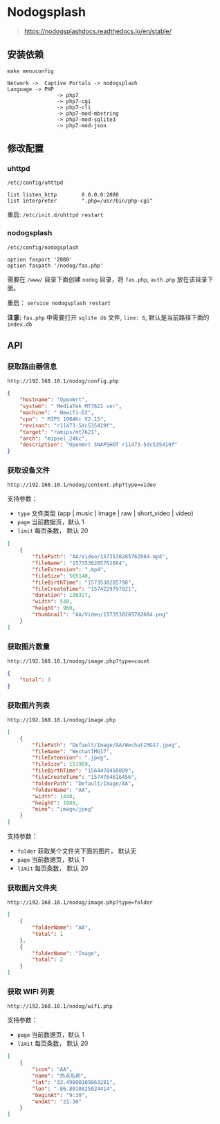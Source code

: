 # Nodogsplash

> <https://nodogsplashdocs.readthedocs.io/en/stable/>

## 安装依赖

```shell
make menuconfig

Network ->  Captive Portals -> nodogsplash
Language -> PHP
                -> php7
                -> php7-cgi
                -> php7-cli
                -> php7-mod-mbstring
                -> php7-mod-sqlite3
                -> php7-mod-json
```

## 修改配置

### uhttpd

`/etc/config/uhttpd`

```shell
list listen_http        0.0.0.0:2080
list interpreter        ".php=/usr/bin/php-cgi"
```

重启: `/etc/init.d/uhttpd restart`

### nodogsplash

`/etc/config/nodogsplash`

```shell
option fasport '2080'
option faspath '/nodog/fas.php'
```

需要在 `/www/` 目录下面创建 `nodog` 目录，将 `fas.php`, `auth.php` 放在该目录下面。

重启： `service nodogsplash restart`

**注意:**  `fas.php` 中需要打开 `sqlite db` 文件, `line: 6`, 默认是当前路径下面的 `index.db`

## API

### 获取路由器信息

`http://192.168.10.1/nodog/config.php`

```json
{
    "hostname": "OpenWrt",
    "system": " MediaTek MT7621 ver",
    "machine": " Newifi-D2",
    "cpu": " MIPS 1004Kc V2.15",
    "revison": "r11473-5dc535419f",
    "target": "ramips/mt7621",
    "arch": "mipsel_24kc",
    "description": "OpenWrt SNAPSHOT r11473-5dc535419f"
}
```

### 获取设备文件

`http://192.168.10.1/nodog/content.php?type=video`

支持参数：

- `type`  文件类型  (app | music | image | raw | short_video | video)
- `page` 当前数据页，默认 1
- `limit` 每页条数， 默认 20

```json
[
    {
        "filePath": "AA/Video/1573530285762084.mp4",
        "fileName": "1573530285762084",
        "fileExtension": ".mp4",
        "fileSize": 565140,
        "fileBirthTime": "1573530285798",
        "fileCreateTime": "1574229797821",
        "duration": 138327,
        "width": 540,
        "height": 960,
        "thumbnail": "AA/Video/1573530285762084.png"
    }
]
```

### 获取图片数量

`http://192.168.10.1/nodog/image.php?type=count`

```json
{
    "total": 3
}
```

### 获取图片列表

`http://192.168.10.1/nodog/image.php`

```json
[
    {
        "filePath": "Default/Image/AA/WechatIMG17.jpeg",
        "fileName": "WechatIMG17",
        "fileExtension": ".jpeg",
        "fileSize": 151969,
        "fileBirthTime": "1564478458889",
        "fileCreateTime": "1574764616456",
        "folderPath": "Default/Image/AA",
        "folderName": "AA",
        "width": 1440,
        "height": 1080,
        "mime": "image/jpeg"
    }
]
```

支持参数：

- `folder` 获取某个文件夹下面的图片， 默认无
- `page` 当前数据页，默认 1
- `limit` 每页条数， 默认 20

### 获取图片文件夹

`http://192.168.10.1/nodog/image.php?type=folder`

```json
[
    {
        "folderName": "AA",
        "total": 1
    },
    {
        "folderName": "Image",
        "total": 2
    }
]
```

### 获取 WIFI 列表

`http://192.168.10.1/nodog/wifi.php`

支持参数：

- `page` 当前数据页，默认 1
- `limit` 每页条数， 默认 20

```json
[
    {
        "icon": "AA",
        "name": "热点名称",
        "lat": "33.49800109863281",
        "lon": "-86.8010025024414",
        "beginAt": "9:30",
        "endAt": "21:30"
    }
]
```
